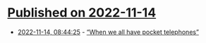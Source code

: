 # [Published on 2022-11-14](index.md)

* [2022-11-14, 08:44:25](https://news.ycombinator.com/item?id=33591556) - [“When we all have pocket telephones”](https://www.openculture.com/2022/08/when-we-all-have-pocket-telephones.html)
